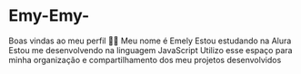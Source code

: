 # Emy-Emy-
Boas vindas ao meu perfil 💙💙
Meu nome é Emely
Estou estudando na Alura
Estou me desenvolvendo na linguagem JavaScript
Utilizo esse espaço para minha organização e compartilhamento dos meu projetos desenvolvidos
